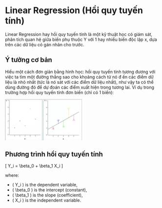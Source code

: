 # Linear Regression (Hồi quy tuyến tính)
Linear Regression hay hồi quy tuyến tính là một kỹ thuật học có giám sát, phân tích quan hệ giữa biến phụ thuộc Y với 1 hay nhiều biến độc lập x, dựa trên các dữ liệu có gán nhãn cho trước. 


## Ý tưởng cơ bản 
Hiểu một cách đơn giản bằng hình học: hồi quy tuyến tính tương đương 
với việc ta tìm một đường thẳng sao cho khoảng cách từ nó đ
ến các điểm dữ liệu là nhỏ nhất (tức là nó sát với các điểm dữ liệu nhất), như vậy ta có thể dùng đường đó để dự đoán các điểm xuất hiện trong tương lai.
Ví dụ trong trường hợp hồi quy tuyến tính đơn biến (chỉ có 1 biến):

<img src="hqtt.png" alt="Hồi quy tuyến tính hình học" style="width: 50%; height: auto;">


## Phương trình hồi quy tuyến tính

\[ Y_i = \beta_0 + \beta_1 X_i \]

where:
- \( Y_i \) is the dependent variable,
- \( \beta_0 \) is the intercept (constant),
- \( \beta_1 \) is the slope (coefficient),
- \( X_i \) is the independent variable.




